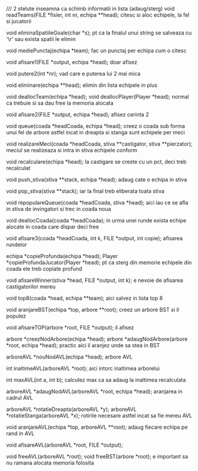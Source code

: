 /// 2 stelute inseamna ca schimb informatii in lista (adaug/sterg)
void readTeams(FILE *fisier, int nr, echipa **head);
    citesc si aloc echipele, la fel si jucatorii

void eliminaSpatiileGoale(char *s);
    pt ca la finalul unui string se salveaza cu '\r' sau exista spatii le elimin

void mediePunctaj(echipa *team);
    fac un punctaj per echipa cum o citesc

void afisare1(FILE *output, echipa *head);
    doar afisez

void putere2(int *nr);
    vad care e puterea lui 2 mai mica

void eliminare(echipa **head);
    elimin din lista echipele in plus

void deallocTeam(echipa *head);
void deallocPlayer(Player *head);
    normal ca trebuie si sa dau free la memoria alocata

void afisare2(FILE *output, echipa *head);
    afisez cerinta 2

void queue(coada *headCoada, echipa *head); 
    creez o coada sub forma unui fel de arbore astfel incat in dreapta si stanga sunt echipele per meci

void realizareMeci(coada *headCoada, stiva **castigator, stiva **pierzator);
    meciul se realizeaza si intra in stiva echipele conform

void recalculare(echipa *head);
    la castigare se creste cu un pct, deci treb recalculat

void push_stiva(stiva **stack, echipa *head);
    adaug cate o echipa in stiva

void pop_stiva(stiva **stack);
    iar la final treb eliberata toata stiva

void repopulareQueue(coada *headCoada, stiva *head);
    aici iau ce se afla in stiva de invingatori si trec in coada noua

void deallocCoada(coada *headCoada);
    in urma unei runde exista echipe alocate in coada care dispar deci free

void afisare3(coada *headCoada, int k, FILE *output, int copie);
    afisarea rundelor

echipa *copieProfunda(echipa *head);
Player *copieProfundaJucator(Player *head);
    pt ca sterg din memorie echipele din coada ele treb copiate profund

void afisareWinner(stiva *head, FILE *output, int k);
    e nevoie de afisarea castigatorilor mereu

void top8(coada *head, echipa **team);
    aici salvez in lista top 8

void aranjareBST(echipa *top, arbore **root);
    creez un arbore BST si il populez

void afisareTOP(arbore *root, FILE *output);
    il afisez

arbore *creezNodArbore(echipa *head);
arbore *adaugNodArbore(arbore *root, echipa *head);
    practic aici il aranjez unde sa stea in BST

arboreAVL *nouNodAVL(echipa *head);
    arbore AVL

int inaltimeAVL(arboreAVL *root);
    aici intorc inaltimea arborelui

int maxAVL(int a, int b);
    calculez max ca sa adaug la inaltimea recalculata

arboreAVL *adaugNodAVL(arboreAVL *root, echipa *head);
    aranjarea in cadrul AVL

arboreAVL *rotatieDreapta(arboreAVL *y);
arboreAVL *rotatieStanga(arboreAVL *x);
    rotirile necesare astfel incat sa fie mereu AVL

void aranjareAVL(echipa *top, arboreAVL **root);
    adaug fiecare echipa pe rand in AVL

void afisareAVL(arboreAVL *root, FILE *output);

void freeAVL(arboreAVL *root);
void freeBST(arbore *root);
    e important sa nu ramana alocata memoria folosita